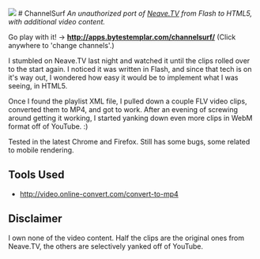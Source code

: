<img src="http://i.imgur.com/KHtguah.jpg"/>
# ChannelSurf
<i>An unauthorized port of <a href="http://Neave.TV">Neave.TV</a> from Flash to HTML5, with additional video content.</i>

Go play with it! -> <b>http://apps.bytestemplar.com/channelsurf/</b> (Click anywhere to 'change channels'.)

I stumbled on Neave.TV last night and watched it until the clips rolled over to the start again. I noticed it was written in Flash, and since that tech is on it's way out, I wondered how easy it would be to implement what I was seeing, in HTML5. 

Once I found the playlist XML file, I pulled down a couple FLV video clips, converted them to MP4, and got to work. After an evening of screwing around getting it working, I started yanking down even more clips in WebM format off of YouTube. :)

Tested in the latest Chrome and Firefox. Still has some bugs, some related to mobile rendering.

## Tools Used
* http://video.online-convert.com/convert-to-mp4

## Disclaimer

I own none of the video content. Half the clips are the original ones from Neave.TV, the others are selectively yanked off of YouTube.
